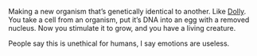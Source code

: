 Making a new organism that’s genetically identical to another. Like [Dolly](https://en.wikipedia.org/w/index.php?title=Dolly_(sheep)&oldid=1306531051). You take a cell from an organism, put it’s DNA into an egg with a removed nucleus. Now you stimulate it to grow, and you have a living creature.

People say this is unethical for humans, I say emotions are useless.

